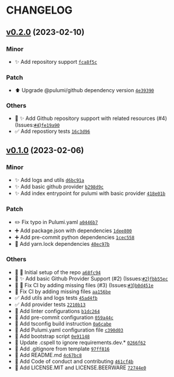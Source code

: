 # CHANGELOG

## [v0.2.0](https://github.com/rdeville-public/pulumi.github-repo-ts/compare/0.1.0...0.2.0) (2023-02-10)

### Minor

  * ✨ Add repository support [`fca8f5c`](https://github.com/rdeville-public/pulumi.github-repo-ts/commit/fca8f5c)

### Patch

  * ⬆️ Upgrade @pulumi/github dependency version [`4e39390`](https://github.com/rdeville-public/pulumi.github-repo-ts/commit/4e39390)

### Others

  * 🔀 ✨ Add Github repository support with related resources (#4) (Issues:[`#4`](https://github.com/rdeville-public/pulumi.github-repo-ts/issues/4))[`fe19a90`](https://github.com/rdeville-public/pulumi.github-repo-ts/commit/fe19a90)
  * ✅ Add repostiory tests [`16c3d96`](https://github.com/rdeville-public/pulumi.github-repo-ts/commit/16c3d96)

## [v0.1.0](https://github.com/rdeville-public/pulumi.github-repo-ts/compare/0.0.0...0.1.0) (2023-02-06)

### Minor

  * ✨ Add logs and utils [`d6bc91a`](https://github.com/rdeville-public/pulumi.github-repo-ts/commit/d6bc91a)
  * ✨ Add basic github provider [`b298d9c`](https://github.com/rdeville-public/pulumi.github-repo-ts/commit/b298d9c)
  * ✨ Add index entrypoint for pulumi with basic provider [`418e01b`](https://github.com/rdeville-public/pulumi.github-repo-ts/commit/418e01b)

### Patch

  * ✏️ Fix typo in Pulumi.yaml [`a0446b7`](https://github.com/rdeville-public/pulumi.github-repo-ts/commit/a0446b7)
  * ➕ Add package.json with dependencies [`1dee800`](https://github.com/rdeville-public/pulumi.github-repo-ts/commit/1dee800)
  * ➕ Add pre-commit python dependencies [`1cec558`](https://github.com/rdeville-public/pulumi.github-repo-ts/commit/1cec558)
  * 📌 Add yarn.lock dependencies [`40ec97b`](https://github.com/rdeville-public/pulumi.github-repo-ts/commit/40ec97b)

### Others

  * 🔀 🎉 Initial setup of the repo [`a68fc94`](https://github.com/rdeville-public/pulumi.github-repo-ts/commit/a68fc94)
  * 🔀 ✨ Add basic Github Provider Support (#2) (Issues:[`#2`](https://github.com/rdeville-public/pulumi.github-repo-ts/issues/2))[`fbb55ec`](https://github.com/rdeville-public/pulumi.github-repo-ts/commit/fbb55ec)
  * 🔀 💚 Fix CI by adding missing files (#3) (Issues:[`#3`](https://github.com/rdeville-public/pulumi.github-repo-ts/issues/3))[`b0d451e`](https://github.com/rdeville-public/pulumi.github-repo-ts/commit/b0d451e)
  * 💚 Fix CI by adding missing files [`aa156be`](https://github.com/rdeville-public/pulumi.github-repo-ts/commit/aa156be)
  * ✅ Add utils and logs tests [`45ad4fb`](https://github.com/rdeville-public/pulumi.github-repo-ts/commit/45ad4fb)
  * ✅ Add provider tests [`2210b13`](https://github.com/rdeville-public/pulumi.github-repo-ts/commit/2210b13)
  * 🔨 Add linter configurations [`b1dc264`](https://github.com/rdeville-public/pulumi.github-repo-ts/commit/b1dc264)
  * 🔨 Add pre-commit configuration [`059a44c`](https://github.com/rdeville-public/pulumi.github-repo-ts/commit/059a44c)
  * 🔨 Add tsconfig build instruction [`0a6cabe`](https://github.com/rdeville-public/pulumi.github-repo-ts/commit/0a6cabe)
  * 🔨 Add Pulumi.yaml configuration file [`c390d03`](https://github.com/rdeville-public/pulumi.github-repo-ts/commit/c390d03)
  * 🔨 Add bootstrap script [`0e91148`](https://github.com/rdeville-public/pulumi.github-repo-ts/commit/0e91148)
  * 🔨 Update .cspell to ignore requirements.dev.* [`0266f62`](https://github.com/rdeville-public/pulumi.github-repo-ts/commit/0266f62)
  * 🙈 Add .gitignore from template [`97ff816`](https://github.com/rdeville-public/pulumi.github-repo-ts/commit/97ff816)
  * 📝 Add README.md [`4c67bc8`](https://github.com/rdeville-public/pulumi.github-repo-ts/commit/4c67bc8)
  * 📝 Add Code of conduct and contributing [`461cf4b`](https://github.com/rdeville-public/pulumi.github-repo-ts/commit/461cf4b)
  * 📄 Add LICENSE.MIT and LICENSE.BEERWARE [`72744e0`](https://github.com/rdeville-public/pulumi.github-repo-ts/commit/72744e0)
